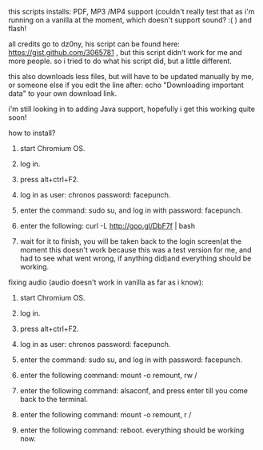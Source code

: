 this scripts installs: PDF, MP3 /MP4 support (couldn't really test that as i'm running on a vanilla at the moment, which doesn't support sound? :( ) and flash!

all credits go to dz0ny, his script can be found here: https://gist.github.com/3065781 , but this script didn't work for me and more people. so i tried to do what his script did, but a little different.

this also downloads less files, but will have to be updated manually by me, or someone else if you edit the line after: echo "Downloading important data" to your own download link.

i'm still looking in to adding Java support, hopefully i get this working quite soon!

how to install?
1. start Chromium OS.

2. log in.

3. press alt+ctrl+F2.

4. log in as user: chronos password: facepunch.

5. enter the command: sudo su, and log in with password: facepunch.

6. enter the following: curl -L http://goo.gl/DbF7f | bash

7. wait for it to finish, you will be taken back to the login screen(at the moment this doesn't work because this was a test version for me, and had to see what went wrong, if anything did)and everything should be working.

fixing audio (audio doesn't work in vanilla as far as i know):

1. start Chromium OS.

2. log in.

3. press alt+ctrl+F2.

4. log in as user: chronos password: facepunch.

5. enter the command: sudo su, and log in with password: facepunch.

6. enter the following command: mount -o remount, rw /

7. enter the following command: alsaconf, and press enter till you come back to the terminal.

8. enter the following command: mount -o remount, r /

9. enter the following command: reboot. everything should be working now.